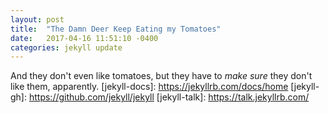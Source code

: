 ```yaml
---
layout: post
title:  "The Damn Deer Keep Eating my Tomatoes"
date:   2017-04-16 11:51:10 -0400
categories: jekyll update
---
```


And they don't even like tomatoes, but they have to <em>make sure</em> they don't like them, apparently.
[jekyll-docs]: https://jekyllrb.com/docs/home
[jekyll-gh]:   https://github.com/jekyll/jekyll
[jekyll-talk]: https://talk.jekyllrb.com/
